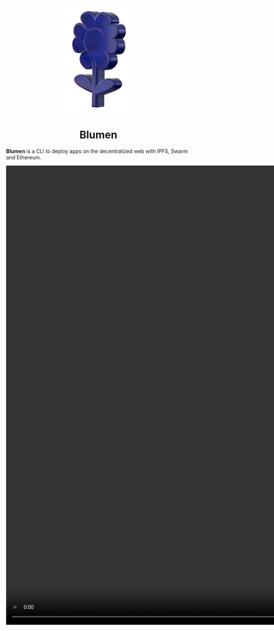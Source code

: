 <div align="center">
  <img src="/logo.png" width="200" />
  <h1>Blumen</h1>
</div>

**Blumen** is a CLI to deploy apps on the decentralized web with IPFS, Swarm and
Ethereum.

<video src="/blumen.webm" height="1254" width="960" controls />

> Blumen is in an alpha stage and has been neither audited nor tested yet. Use
> with caution!

## Features

- **Multi-Provider Deployment**: Deploy your web app simultaneously on multiple
  IPFS and Swarm providers, including [Storacha](https://storacha.network),
  [Filebase](https://filebase.com) and many others.
- **Multiple Storage Protocols**: Blumen supports both IPFS and Swarm
  first-class.
- **ENS and DNSLink Integration**: Seamlessly integrate with
  [ENS](https://ens.domains) and [DNSLink](https://dnslink.dev) to update your
  decentralized website.
- **Safe Integration**: Add an extra layer of security and decentralization with
  a [Safe](https://safe.global) multi-sig.
- **Tiny size**: 918KB source code single file, easy to audit.
